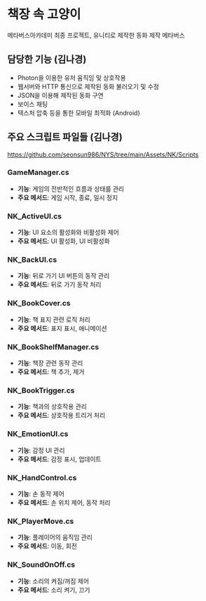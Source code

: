 # 책장 속 고양이 
메타버스아카데미 최종 프로젝트,
유니티로 제작한 동화 제작 메타버스

## 담당한 기능 (김나경)
- Photon을 이용한 유저 움직임 및 상호작용
- 웹서버와 HTTP 통신으로 제작된 동화 불러오기 및 수정
- JSON을 이용해 제작된 동화 구연
- 보이스 채팅
- 텍스처 압축 등을 통한 모바일 최적화 (Android)

## 주요 스크립트 파일들 (김나경)
https://github.com/seonsun986/NYS/tree/main/Assets/NK/Scripts
### GameManager.cs
- **기능**: 게임의 전반적인 흐름과 상태를 관리
- **주요 메서드**: 게임 시작, 종료, 일시 정지

### NK_ActiveUI.cs
- **기능**: UI 요소의 활성화와 비활성화 제어
- **주요 메서드**: UI 활성화, UI 비활성화

### NK_BackUI.cs
- **기능**: 뒤로 가기 UI 버튼의 동작 관리
- **주요 메서드**: 뒤로 가기 동작 처리

### NK_BookCover.cs
- **기능**: 책 표지 관련 로직 처리
- **주요 메서드**: 표지 표시, 애니메이션

### NK_BookShelfManager.cs
- **기능**: 책장 관련 동작 관리
- **주요 메서드**: 책 추가, 제거

### NK_BookTrigger.cs
- **기능**: 책과의 상호작용 관리
- **주요 메서드**: 상호작용 트리거 처리

### NK_EmotionUI.cs
- **기능**: 감정 UI 관리
- **주요 메서드**: 감정 표시, 업데이트

### NK_HandControl.cs
- **기능**: 손 동작 제어
- **주요 메서드**: 손 위치 제어, 동작 처리

### NK_PlayerMove.cs
- **기능**: 플레이어의 움직임 관리
- **주요 메서드**: 이동, 회전

### NK_SoundOnOff.cs
- **기능**: 소리의 켜짐/꺼짐 제어
- **주요 메서드**: 소리 켜기, 끄기

